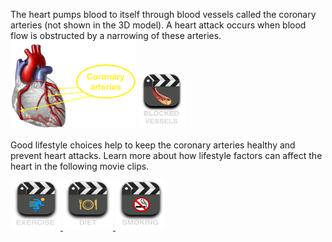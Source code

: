 The heart pumps blood to itself through blood vessels called the coronary arteries (not shown in the 3D model). A heart attack occurs when blood flow is obstructed by a narrowing of these arteries. 
![healthy](/img/coronary-heart.png)    <a href="#" data-play="video">
  <img id="blocked" src="/img/blockage.png" style="height:90px;width:75px"/>
</a>

Good lifestyle choices help to keep the coronary arteries healthy and prevent heart attacks. Learn more about how lifestyle factors can affect the heart in the following movie clips.

<a href="#" data-play="video">
  <img id="exercise" src="/img/exercise.png" style="height:80px;width:80px"/>
</a>
<a href="#" data-play="video">
  <img id="diet" src="/img/diet.png" style="height:80px;width:80px"/>
</a>
<a href="#" data-play="video">
  <img id="smoking" src="/img/smoking.png" style="height:80px;width:80px"/>
</a>


